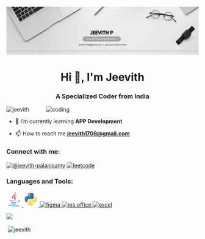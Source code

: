 ![logo](https://github.com/Jeevith08/Jeevith08/blob/78f48d8f78629e26371588b10a55dd4f97462a19/Grey%20Minimalist%20Corporate%20Personal%20Profile%20LinkedIn%20Banner.png)
<h1 align="center">Hi 👋, I'm Jeevith</h1>
<h3 align="center">A Specialized Coder from India</h3>

<img align="right" alt="coding" width="400" src="https://user-images.githubusercontent.com/55389276/140866485-8fb1c876-9a8f-4d6a-98dc-08c4981eaf70.gif">

<p align="left"> <img src="https://komarev.com/ghpvc/?username=jeevith&label=Profile%20views&color=0e75b6&style=flat" alt="jeevith" /> </p>

- 🌱 I’m currently learning **APP Development**

- 📫 How to reach me **jeevith1708@gmail.com**

<h3 align="left">Connect with me:</h3>
<p align="left">
<a href="https://www.linkedin.com/in/jeevith-p--/" target="blank"><img align="center" src="https://raw.githubusercontent.com/rahuldkjain/github-profile-readme-generator/master/src/images/icons/Social/linked-in-alt.svg" alt="@jeevith-palanisamy" height="30" width="40" /></a>
<a href="https://leetcode.com/u/Jeevi_17/" target="blank"><img align="center" src="https://upload.wikimedia.org/wikipedia/commons/1/19/LeetCode_logo_black.png" alt="leetcode" height="30" width="40" /></a>
</p>

<h3 align="left">Languages and Tools:</h3>
<p align="left">
<a href="https://www.java.com" target="_blank" rel="noreferrer"> 
  <img src="https://raw.githubusercontent.com/devicons/devicon/master/icons/java/java-original.svg" alt="java" width="40" height="40"/> 
</a>
<a href="https://www.python.org" target="_blank" rel="noreferrer"> 
  <img src="https://raw.githubusercontent.com/devicons/devicon/master/icons/python/python-original.svg" alt="python" width="40" height="40"/> 
</a>
<a href="https://www.figma.com/" target="_blank" rel="noreferrer">
  <img src="https://www.vectorlogo.zone/logos/figma/figma-icon.svg" alt="figma" width="40" height="40"/>
</a>
<a href="https://www.microsoft.com/en-in/microsoft-365" target="_blank" rel="noreferrer">
  <img src="https://img.icons8.com/color/48/000000/microsoft-office-2019.png" alt="ms office" width="40" height="40"/>
</a>
<a href="https://www.microsoft.com/en-us/microsoft-365/excel" target="_blank" rel="noreferrer">
  <img src="https://cdn-icons-png.flaticon.com/512/732/732220.png" alt="excel" width="40" height="40"/>
</a>
</p>

<p><img src="https://github-readme-stats.vercel.app/api/top-langs/?username=jeevith&layout=compact&langs_count=8&hide=php,html" /></p>


<p>&nbsp;<img align="center" src="https://github-readme-stats.vercel.app/api?username=jeevith&show_icons=true&locale=en" alt="jeevith" /></p>



